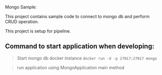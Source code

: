 Mongo Sample:

This project contains sample code to connect to mongo db and perform CRUD operation.

This project is setup for pipeline.

## Command to start application when developing:  

> Start mongo db docker instance
`docker run -d -p 27017:27017 mongo`

> run application using MongoApplication main method

